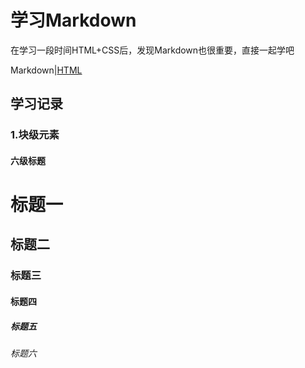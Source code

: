 # 学习Markdown

在学习一段时间HTML+CSS后，发现Markdown也很重要，直接一起学吧

Markdown|[HTML](README.md)

## 学习记录

### 1.块级元素

#### 六级标题
# 标题一
## 标题二
### 标题三
#### 标题四
##### 标题五
###### 标题六
